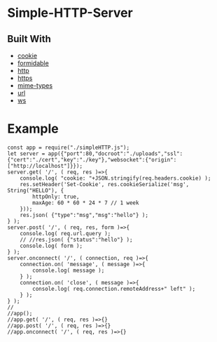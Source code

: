 # Simple-HTTP-Server
## Built With
* [cookie](https://www.npmjs.com/package/cookie)
* [formidable](https://www.npmjs.com/package/formidable)
* [http](https://www.npmjs.com/package/http)
* [https](https://www.npmjs.com/package/https)
* [mime-types](https://www.npmjs.com/package/mime-types)
* [url](https://www.npmjs.com/package/url)
* [ws](https://www.npmjs.com/package/ws)
# Example
```
const app = require("./simpleHTTP.js");
let server = app({"port":80,"docroot":"./uploads","ssl":{"cert":"./cert","key":"./key"},"websocket":{"origin":["http://localhost"]}});
server.get( '/', ( req, res )=>{
    console.log( "cookie: "+JSON.stringify(req.headers.cookie) );
    res.setHeader('Set-Cookie', res.cookieSerialize('msg', String("HELLO"), {
        httpOnly: true,
        maxAge: 60 * 60 * 24 * 7 // 1 week
    }));
    res.json( {"type":"msg","msg":"hello"} );
} );
server.post( '/', ( req, res, form )=>{
    console.log( req.url.query );
    // //res.json( {"status":"hello"} );
    console.log( form );
} );
server.onconnect( '/', ( connection, req )=>{
    connection.on( 'message', ( message )=>{
        console.log( message );
    } );
    connection.on( 'close', ( message )=>{
        console.log( req.connection.remoteAddress+" left" );
    } );
} );
//
//app();
//app.get( '/', ( req, res )=>{}
//app.post( '/', ( req, res )=>{}
//app.onconnect( '/', ( req, res )=>{}
```
